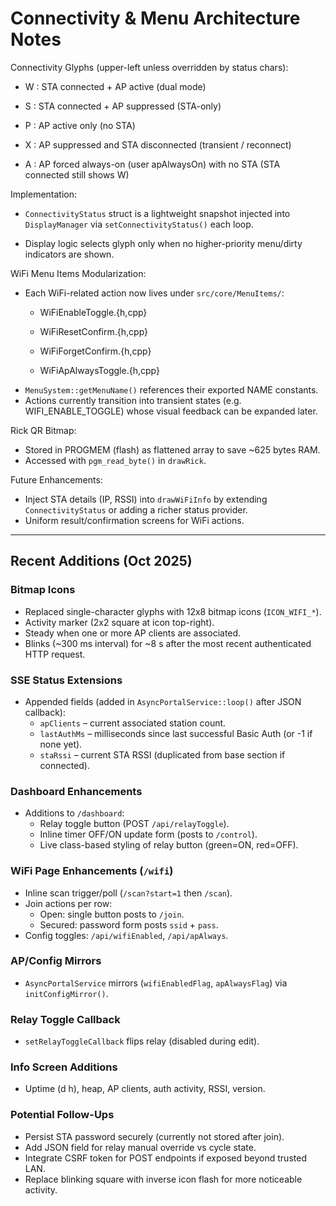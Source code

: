 Connectivity & Menu Architecture Notes
=====================================

Connectivity Glyphs (upper-left unless overridden by status chars):

* W : STA connected + AP active (dual mode)
* S : STA connected + AP suppressed (STA-only)
* P : AP active only (no STA)

 
* X : AP suppressed and STA disconnected (transient / reconnect)
* A : AP forced always-on (user apAlwaysOn) with no STA (STA connected still shows W)

Implementation:

* `ConnectivityStatus` struct is a lightweight snapshot injected into `DisplayManager` via `setConnectivityStatus()` each loop.

 
* Display logic selects glyph only when no higher-priority menu/dirty indicators are shown.

WiFi Menu Items Modularization:

* Each WiFi-related action now lives under `src/core/MenuItems/`:
  * WiFiEnableToggle.{h,cpp}

 
  * WiFiResetConfirm.{h,cpp}
  * WiFiForgetConfirm.{h,cpp}
  * WiFiApAlwaysToggle.{h,cpp}
* `MenuSystem::getMenuName()` references their exported NAME constants.
* Actions currently transition into transient states (e.g. WIFI_ENABLE_TOGGLE) whose visual feedback can be expanded later.

Rick QR Bitmap:

 

* Stored in PROGMEM (flash) as flattened array to save ~625 bytes RAM.
* Accessed with `pgm_read_byte()` in `drawRick`.

 

Future Enhancements:


 
* Inject STA details (IP, RSSI) into `drawWiFiInfo` by extending `ConnectivityStatus` or adding a richer status provider.
* Uniform result/confirmation screens for WiFi actions.


 
---

Recent Additions (Oct 2025)
---------------------------

### Bitmap Icons

* Replaced single-character glyphs with 12x8 bitmap icons (`ICON_WIFI_*`).
* Activity marker (2x2 square at icon top-right).
* Steady when one or more AP clients are associated.
* Blinks (~300 ms interval) for ~8 s after the most recent authenticated HTTP request.

### SSE Status Extensions

* Appended fields (added in `AsyncPortalService::loop()` after JSON callback):
  * `apClients` – current associated station count.
  * `lastAuthMs` – milliseconds since last successful Basic Auth (or -1 if none yet).
  * `staRssi` – current STA RSSI (duplicated from base section if connected).

### Dashboard Enhancements

* Additions to `/dashboard`:
  * Relay toggle button (POST `/api/relayToggle`).
  * Inline timer OFF/ON update form (posts to `/control`).
  * Live class-based styling of relay button (green=ON, red=OFF).

### WiFi Page Enhancements (`/wifi`)

* Inline scan trigger/poll (`/scan?start=1` then `/scan`).
* Join actions per row:
  * Open: single button posts to `/join`.
  * Secured: password form posts `ssid` + `pass`.
* Config toggles: `/api/wifiEnabled`, `/api/apAlways`.

### AP/Config Mirrors

* `AsyncPortalService` mirrors (`wifiEnabledFlag`, `apAlwaysFlag`) via `initConfigMirror()`.

### Relay Toggle Callback

* `setRelayToggleCallback` flips relay (disabled during edit).

### Info Screen Additions

* Uptime (d h), heap, AP clients, auth activity, RSSI, version.

### Potential Follow-Ups

* Persist STA password securely (currently not stored after join).
* Add JSON field for relay manual override vs cycle state.
* Integrate CSRF token for POST endpoints if exposed beyond trusted LAN.
* Replace blinking square with inverse icon flash for more noticeable activity.
